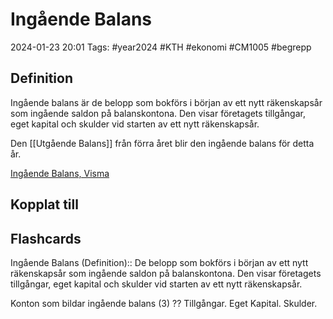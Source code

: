 # Ingående Balans

2024-01-23 20:01
Tags: #year2024 #KTH #ekonomi #CM1005 #begrepp

## Definition

Ingående balans är de belopp som bokförs i början av ett nytt räkenskapsår som ingående saldon på balanskontona. Den visar företagets tillgångar, eget kapital och skulder vid starten av ett nytt räkenskapsår.

Den [[Utgående Balans]] från förra året blir den ingående balans för detta år.

[Ingående Balans, Visma](https://vismaspcs.se/ekonomiska-termer/vad-ar-ingaende-balans)

## Kopplat till

## Flashcards

Ingående Balans (Definition):: De belopp som bokförs i början av ett nytt räkenskapsår som ingående saldon på balanskontona. Den visar företagets tillgångar, eget kapital och skulder vid starten av ett nytt räkenskapsår.
<!--SR:!2000-01-01,1,250!2024-01-27,3,250-->

Konton som bildar ingående balans (3)
??
Tillgångar.
Eget Kapital.
Skulder.
<!--SR:!2024-01-29,3,250!2024-01-27,3,250-->
